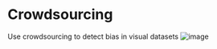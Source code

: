 # Crowdsourcing
Use crowdsourcing to detect bias in visual datasets
![image](https://drive.google.com/uc?export=view&id=1PH6R0IOS1gcypwxLKswccD-4z4Q179Dh)
